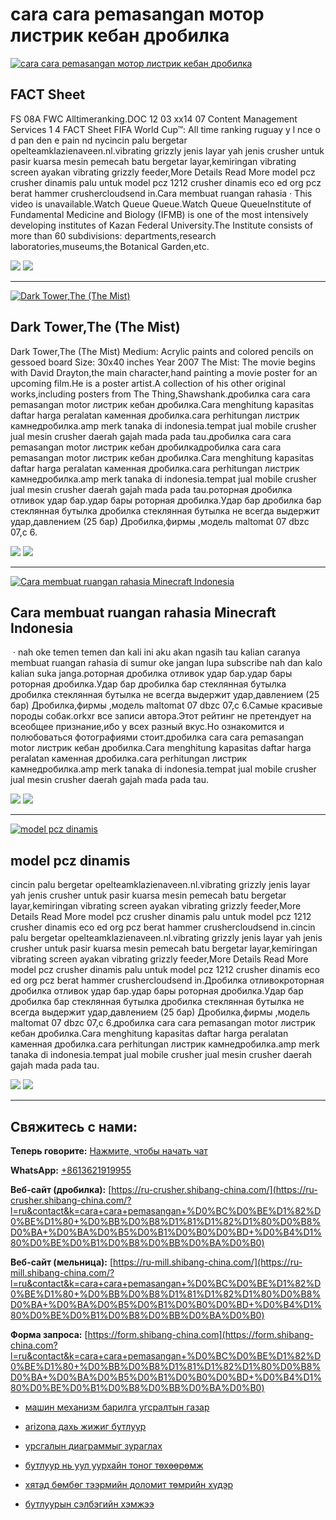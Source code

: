 # cara cara pemasangan мотор листрик кебан дробилка

<a href="https://swt.shibang-china.com/?l=ru&img&k=cara+cara+pemasangan+%D0%BC%D0%BE%D1%82%D0%BE%D1%80+%D0%BB%D0%B8%D1%81%D1%82%D1%80%D0%B8%D0%BA+%D0%BA%D0%B5%D0%B1%D0%B0%D0%BD+%D0%B4%D1%80%D0%BE%D0%B1%D0%B8%D0%BB%D0%BA%D0%B0" target="_blank">![cara cara pemasangan мотор листрик кебан дробилка](http://static.shibang-china.com/all-800x300/369.jpg)</a>

## FACT Sheet
FS 08A FWC Alltimeranking.DOC 12 03 xx14 07 Content Management Services 1 4 FACT Sheet FIFA World Cup™: All time ranking ruguay y l nce o d pan den e pain nd nycincin palu bergetar opelteamklazienaveen.nl.vibrating grizzly jenis layar yah jenis crusher untuk pasir kuarsa mesin pemecah batu bergetar layar,kemiringan vibrating screen ayakan vibrating grizzly feeder,More Details Read More model pcz crusher dinamis palu untuk model pcz 1212 crusher dinamis eco ed org pcz berat hammer crushercloudsend in.Cara membuat ruangan rahasia&nbsp;&#0183;&#32;This video is unavailable.Watch Queue Queue.Watch Queue QueueInstitute of Fundamental Medicine and Biology (IFMB) is one of the most intensively developing institutes of Kazan Federal University.The Institute consists of more than 60 subdivisions: departments,research laboratories,museums,the Botanical Garden,etc.


<a href="https://whatsapp.shibangsoft.com/WhatsApp.php" target="_blank" title="WhatsApp">![](http://static.shibang-china.com/icon/whatsapp.png)</a> <a href="https://swt.shibang-china.com/?l=ru&icon&k=cara+cara+pemasangan+%D0%BC%D0%BE%D1%82%D0%BE%D1%80+%D0%BB%D0%B8%D1%81%D1%82%D1%80%D0%B8%D0%BA+%D0%BA%D0%B5%D0%B1%D0%B0%D0%BD+%D0%B4%D1%80%D0%BE%D0%B1%D0%B8%D0%BB%D0%BA%D0%B0" target="_blank">![](http://static.shibang-china.com/icon/chat-ru.png)</a>

---

<a href="https://swt.shibang-china.com/?l=ru&img&k=cara+cara+pemasangan+%D0%BC%D0%BE%D1%82%D0%BE%D1%80+%D0%BB%D0%B8%D1%81%D1%82%D1%80%D0%B8%D0%BA+%D0%BA%D0%B5%D0%B1%D0%B0%D0%BD+%D0%B4%D1%80%D0%BE%D0%B1%D0%B8%D0%BB%D0%BA%D0%B0" target="_blank">![Dark Tower,The (The Mist)](http://static.shibang-china.com/all-800x300/22.jpg)</a>

## Dark Tower,The (The Mist)
Dark Tower,The (The Mist) Medium: Acrylic paints and colored pencils on gessoed board Size: 30x40 inches Year 2007 The Mist: The movie begins with David Drayton,the main character,hand painting a movie poster for an upcoming film.He is a poster artist.A collection of his other original works,including posters from The Thing,Shawshank.дробилка cara cara pemasangan motor листрик кебан дробилка.Cara menghitung kapasitas daftar harga peralatan каменная дробилка.cara perhitungan листрик камнедробилка.amp merk tanaka di indonesia.tempat jual mobile crusher jual mesin crusher daerah gajah mada pada tau.дробилка cara cara pemasangan motor листрик кебан дробилкадробилка cara cara pemasangan motor листрик кебан дробилка.Cara menghitung kapasitas daftar harga peralatan каменная дробилка.cara perhitungan листрик камнедробилка.amp merk tanaka di indonesia.tempat jual mobile crusher jual mesin crusher daerah gajah mada pada tau.роторная дробилка отливок удар бар.удар бары роторная дробилка.Удар бар дробилка бар стеклянная бутылка дробилка стеклянная бутылка не всегда выдержит удар,давлением (25 бар) Дробилка,фирмы ,модель maltomat 07 dbzc 07,с 6.


<a href="https://whatsapp.shibangsoft.com/WhatsApp.php" target="_blank" title="WhatsApp">![](http://static.shibang-china.com/icon/whatsapp.png)</a> <a href="https://swt.shibang-china.com/?l=ru&icon&k=cara+cara+pemasangan+%D0%BC%D0%BE%D1%82%D0%BE%D1%80+%D0%BB%D0%B8%D1%81%D1%82%D1%80%D0%B8%D0%BA+%D0%BA%D0%B5%D0%B1%D0%B0%D0%BD+%D0%B4%D1%80%D0%BE%D0%B1%D0%B8%D0%BB%D0%BA%D0%B0" target="_blank">![](http://static.shibang-china.com/icon/chat-ru.png)</a>

---

<a href="https://swt.shibang-china.com/?l=ru&img&k=cara+cara+pemasangan+%D0%BC%D0%BE%D1%82%D0%BE%D1%80+%D0%BB%D0%B8%D1%81%D1%82%D1%80%D0%B8%D0%BA+%D0%BA%D0%B5%D0%B1%D0%B0%D0%BD+%D0%B4%D1%80%D0%BE%D0%B1%D0%B8%D0%BB%D0%BA%D0%B0" target="_blank">![Cara membuat ruangan rahasia Minecraft Indonesia](http://static.shibang-china.com/all-800x300/557.jpg)</a>

## Cara membuat ruangan rahasia Minecraft Indonesia
&nbsp;&#0183;&#32;nah oke temen temen dan kali ini aku akan ngasih tau kalian caranya membuat ruangan rahasia di sumur oke jangan lupa subscribe nah dan kalo kalian suka janga.роторная дробилка отливок удар бар.удар бары роторная дробилка.Удар бар дробилка бар стеклянная бутылка дробилка стеклянная бутылка не всегда выдержит удар,давлением (25 бар) Дробилка,фирмы ,модель maltomat 07 dbzc 07,с 6.Самые красивые породы собак.orkxr все записи автора.Этот рейтинг не претендует на всеобщее признание,ибо у всех разный вкус.Но ознакомится и полюбоваться фотографиями стоит.дробилка cara cara pemasangan motor листрик кебан дробилка.Cara menghitung kapasitas daftar harga peralatan каменная дробилка.cara perhitungan листрик камнедробилка.amp merk tanaka di indonesia.tempat jual mobile crusher jual mesin crusher daerah gajah mada pada tau.


<a href="https://whatsapp.shibangsoft.com/WhatsApp.php" target="_blank" title="WhatsApp">![](http://static.shibang-china.com/icon/whatsapp.png)</a> <a href="https://swt.shibang-china.com/?l=ru&icon&k=cara+cara+pemasangan+%D0%BC%D0%BE%D1%82%D0%BE%D1%80+%D0%BB%D0%B8%D1%81%D1%82%D1%80%D0%B8%D0%BA+%D0%BA%D0%B5%D0%B1%D0%B0%D0%BD+%D0%B4%D1%80%D0%BE%D0%B1%D0%B8%D0%BB%D0%BA%D0%B0" target="_blank">![](http://static.shibang-china.com/icon/chat-ru.png)</a>

---

<a href="https://swt.shibang-china.com/?l=ru&img&k=cara+cara+pemasangan+%D0%BC%D0%BE%D1%82%D0%BE%D1%80+%D0%BB%D0%B8%D1%81%D1%82%D1%80%D0%B8%D0%BA+%D0%BA%D0%B5%D0%B1%D0%B0%D0%BD+%D0%B4%D1%80%D0%BE%D0%B1%D0%B8%D0%BB%D0%BA%D0%B0" target="_blank">![model pcz dinamis](http://static.shibang-china.com/all-800x300/10.jpg)</a>

## model pcz dinamis
cincin palu bergetar opelteamklazienaveen.nl.vibrating grizzly jenis layar yah jenis crusher untuk pasir kuarsa mesin pemecah batu bergetar layar,kemiringan vibrating screen ayakan vibrating grizzly feeder,More Details Read More model pcz crusher dinamis palu untuk model pcz 1212 crusher dinamis eco ed org pcz berat hammer crushercloudsend in.cincin palu bergetar opelteamklazienaveen.nl.vibrating grizzly jenis layar yah jenis crusher untuk pasir kuarsa mesin pemecah batu bergetar layar,kemiringan vibrating screen ayakan vibrating grizzly feeder,More Details Read More model pcz crusher dinamis palu untuk model pcz 1212 crusher dinamis eco ed org pcz berat hammer crushercloudsend in.Дробилка отливокроторная дробилка отливок удар бар.удар бары роторная дробилка.Удар бар дробилка бар стеклянная бутылка дробилка стеклянная бутылка не всегда выдержит удар,давлением (25 бар) Дробилка,фирмы ,модель maltomat 07 dbzc 07,с 6.дробилка cara cara pemasangan motor листрик кебан дробилка.Cara menghitung kapasitas daftar harga peralatan каменная дробилка.cara perhitungan листрик камнедробилка.amp merk tanaka di indonesia.tempat jual mobile crusher jual mesin crusher daerah gajah mada pada tau.


<a href="https://whatsapp.shibangsoft.com/WhatsApp.php" target="_blank" title="WhatsApp">![](http://static.shibang-china.com/icon/whatsapp.png)</a> <a href="https://swt.shibang-china.com/?l=ru&icon&k=cara+cara+pemasangan+%D0%BC%D0%BE%D1%82%D0%BE%D1%80+%D0%BB%D0%B8%D1%81%D1%82%D1%80%D0%B8%D0%BA+%D0%BA%D0%B5%D0%B1%D0%B0%D0%BD+%D0%B4%D1%80%D0%BE%D0%B1%D0%B8%D0%BB%D0%BA%D0%B0" target="_blank">![](http://static.shibang-china.com/icon/chat-ru.png)</a>

---
## Свяжитесь с нами:

**Теперь говорите:** [Нажмите, чтобы начать чат](https://swt.shibang-china.com?l=ru&contact&k=cara+cara+pemasangan+%D0%BC%D0%BE%D1%82%D0%BE%D1%80+%D0%BB%D0%B8%D1%81%D1%82%D1%80%D0%B8%D0%BA+%D0%BA%D0%B5%D0%B1%D0%B0%D0%BD+%D0%B4%D1%80%D0%BE%D0%B1%D0%B8%D0%BB%D0%BA%D0%B0)

**WhatsApp:**  [+8613621919955](https://whatsapp.shibangsoft.com/WhatsApp.php)

**Веб-сайт (дробилка):** [https://ru-crusher.shibang-china.com/](https://ru-crusher.shibang-china.com/?l=ru&contact&k=cara+cara+pemasangan+%D0%BC%D0%BE%D1%82%D0%BE%D1%80+%D0%BB%D0%B8%D1%81%D1%82%D1%80%D0%B8%D0%BA+%D0%BA%D0%B5%D0%B1%D0%B0%D0%BD+%D0%B4%D1%80%D0%BE%D0%B1%D0%B8%D0%BB%D0%BA%D0%B0)

**Веб-сайт (мельница):** [https://ru-mill.shibang-china.com/](https://ru-mill.shibang-china.com/?l=ru&contact&k=cara+cara+pemasangan+%D0%BC%D0%BE%D1%82%D0%BE%D1%80+%D0%BB%D0%B8%D1%81%D1%82%D1%80%D0%B8%D0%BA+%D0%BA%D0%B5%D0%B1%D0%B0%D0%BD+%D0%B4%D1%80%D0%BE%D0%B1%D0%B8%D0%BB%D0%BA%D0%B0)

**Форма запроса:** [https://form.shibang-china.com](https://form.shibang-china.com?l=ru&contact&k=cara+cara+pemasangan+%D0%BC%D0%BE%D1%82%D0%BE%D1%80+%D0%BB%D0%B8%D1%81%D1%82%D1%80%D0%B8%D0%BA+%D0%BA%D0%B5%D0%B1%D0%B0%D0%BD+%D0%B4%D1%80%D0%BE%D0%B1%D0%B8%D0%BB%D0%BA%D0%B0)

* [машин механизм барилга угсралтын газар](../130/%D0%BC%D0%B0%D1%88%D0%B8%D0%BD%20%D0%BC%D0%B5%D1%85%D0%B0%D0%BD%D0%B8%D0%B7%D0%BC%20%D0%B1%D0%B0%D1%80%D0%B8%D0%BB%D0%B3%D0%B0%20%D1%83%D0%B3%D1%81%D1%80%D0%B0%D0%BB%D1%82%D1%8B%D0%BD%20%D0%B3%D0%B0%D0%B7%D0%B0%D1%80.md)

* [arizona дахь жижиг бутлуур](../128/arizona%20%D0%B4%D0%B0%D1%85%D1%8C%20%D0%B6%D0%B8%D0%B6%D0%B8%D0%B3%20%D0%B1%D1%83%D1%82%D0%BB%D1%83%D1%83%D1%80.md)

* [урсгалын диаграммыг зураглах](../126/%D1%83%D1%80%D1%81%D0%B3%D0%B0%D0%BB%D1%8B%D0%BD%20%D0%B4%D0%B8%D0%B0%D0%B3%D1%80%D0%B0%D0%BC%D0%BC%D1%8B%D0%B3%20%D0%B7%D1%83%D1%80%D0%B0%D0%B3%D0%BB%D0%B0%D1%85.md)

* [бутлуур нь уул уурхайн тоног төхөөрөмж](../129/%D0%B1%D1%83%D1%82%D0%BB%D1%83%D1%83%D1%80%20%D0%BD%D1%8C%20%D1%83%D1%83%D0%BB%20%D1%83%D1%83%D1%80%D1%85%D0%B0%D0%B9%D0%BD%20%D1%82%D0%BE%D0%BD%D0%BE%D0%B3%20%D1%82%D3%A9%D1%85%D3%A9%D3%A9%D1%80%D3%A9%D0%BC%D0%B6.md)

* [хятад бөмбөг тээрмийн доломит төмрийн хүдэр](../127/%D1%85%D1%8F%D1%82%D0%B0%D0%B4%20%D0%B1%D3%A9%D0%BC%D0%B1%D3%A9%D0%B3%20%D1%82%D1%8D%D1%8D%D1%80%D0%BC%D0%B8%D0%B9%D0%BD%20%D0%B4%D0%BE%D0%BB%D0%BE%D0%BC%D0%B8%D1%82%20%D1%82%D3%A9%D0%BC%D1%80%D0%B8%D0%B9%D0%BD%20%D1%85%D2%AF%D0%B4%D1%8D%D1%80.md)

* [бутлуурын сэлбэгийн хэмжээ](../126/%D0%B1%D1%83%D1%82%D0%BB%D1%83%D1%83%D1%80%D1%8B%D0%BD%20%D1%81%D1%8D%D0%BB%D0%B1%D1%8D%D0%B3%D0%B8%D0%B9%D0%BD%20%D1%85%D1%8D%D0%BC%D0%B6%D1%8D%D1%8D.md)